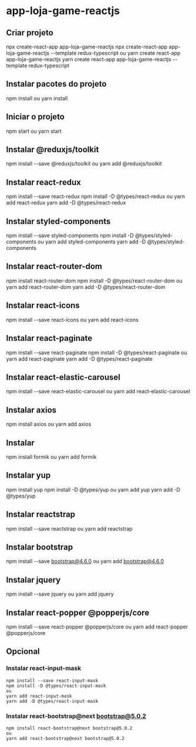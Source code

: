 # app-loja-game-reactjs
## Criar projeto
  npx create-react-app app-loja-game-reactjs
  npx create-react-app app-loja-game-reactjs --template redux-typescript
  ou
  yarn create react-app app-loja-game-reactjs
  yarn create react-app app-loja-game-reactjs --template redux-typescript

## Instalar pacotes do projeto
  npm install
  ou
  yarn install

## Iniciar o projeto
  npm start
  ou
  yarn start

## Instalar @reduxjs/toolkit
  npm install --save @reduxjs/toolkit
  ou
  yarn add @reduxjs/toolkit

## Instalar react-redux
  npm install --save react-redux
  npm install -D @types/react-redux
  ou
  yarn add react-redux
  yarn add -D @types/react-redux

## Instalar styled-components
  npm install --save styled-components
  npm install -D @types/styled-components
  ou
  yarn add styled-components
  yarn add -D @types/styled-components

## Instalar react-router-dom
  npm install react-router-dom
  npm install -D @types/react-router-dom
  ou
  yarn add react-router-dom
  yarn add -D @types/react-router-dom

## Instalar react-icons
  npm install --save react-icons
  ou
  yarn add react-icons

## Instalar react-paginate
  npm install --save react-paginate
  npm install -D @types/react-paginate
  ou
  yarn add react-paginate
  yarn add -D @types/react-paginate

## Instalar react-elastic-carousel
  npm install --save react-elastic-carousel
  ou
  yarn add react-elastic-carousel

## Instalar axios
  npm install axios
  ou
  yarn add axios

## Instalar 
  npm install formik
  ou
  yarn add formik

## Instalar yup
  npm install yup
  npm install -D @types/yup
  ou
  yarn add yup
  yarn add -D @types/yup

## Instalar reactstrap
  npm install --save reactstrap
  ou
  yarn add reactstrap

## Instalar bootstrap
  npm install --save bootstrap@4.6.0
  ou
  yarn add bootstrap@4.6.0

## Instalar jquery
  npm install --save jquery
  ou
  yarn add jquery

## Instalar react-popper @popperjs/core
  npm install --save react-popper @popperjs/core
  ou
  yarn add react-popper @popperjs/core
  
## Opcional
  ### Instalar react-input-mask
    npm install --save react-input-mask
    npm install -D @types/react-input-mask
    ou
    yarn add react-input-mask
    yarn add -D @types/react-input-mask

  ### Instalar react-bootstrap@next bootstrap@5.0.2
    npm install react-bootstrap@next bootstrap@5.0.2
    ou
    yarn add react-bootstrap@next bootstrap@5.0.2
